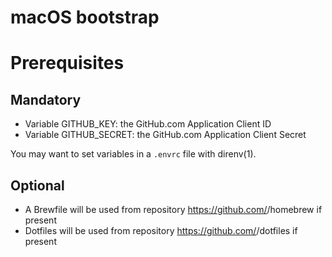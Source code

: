 # macOS bootstrap

# Prerequisites

## Mandatory

- Variable GITHUB_KEY: the GitHub.com Application Client ID
- Variable GITHUB_SECRET: the GitHub.com Application Client Secret

You may want to set variables in a `.envrc` file with direnv(1).

## Optional

- A Brewfile will be used from repository https://github.com/<username>/homebrew if present
- Dotfiles will be used from repository https://github.com/<username>/dotfiles if present


